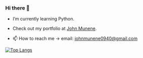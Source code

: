 ### Hi there 👋




 - I’m currently learning Python.
 - Check out my portfolio at [John Munene](https://munene-portfolio.web.app/).
 
 - 📫 How to reach me -> email: johnmunene0940@gmail.com
 
  [![Top Langs](https://github-readme-stats.vercel.app/api/top-langs/?username=JohnMunene&theme=radical&show_icons=true)](https://github.com/anuraghazra/github-readme-stats)
